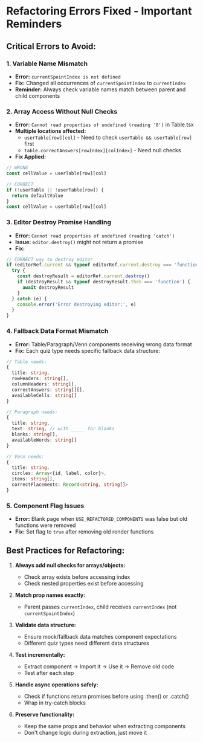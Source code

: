 # Refactoring Errors Fixed - Important Reminders

## Critical Errors to Avoid:

### 1. **Variable Name Mismatch**
- **Error:** `currentSpointIndex is not defined`
- **Fix:** Changed all occurrences of `currentSpointIndex` to `currentIndex`
- **Reminder:** Always check variable names match between parent and child components

### 2. **Array Access Without Null Checks**
- **Error:** `Cannot read properties of undefined (reading '0')` in Table.tsx
- **Multiple locations affected:**
  - `userTable[row][col]` - Need to check `userTable && userTable[row]` first
  - `table.correctAnswers[rowIndex][colIndex]` - Need null checks
- **Fix Applied:**
```typescript
// WRONG
const cellValue = userTable[row][col]

// CORRECT
if (!userTable || !userTable[row]) {
  return defaultValue
}
const cellValue = userTable[row][col]
```

### 3. **Editor Destroy Promise Handling**
- **Error:** `Cannot read properties of undefined (reading 'catch')`
- **Issue:** `editor.destroy()` might not return a promise
- **Fix:**
```typescript
// CORRECT way to destroy editor
if (editorRef.current && typeof editorRef.current.destroy === 'function') {
  try {
    const destroyResult = editorRef.current.destroy()
    if (destroyResult && typeof destroyResult.then === 'function') {
      await destroyResult
    }
  } catch (e) {
    console.error('Error destroying editor:', e)
  }
}
```

### 4. **Fallback Data Format Mismatch**
- **Error:** Table/Paragraph/Venn components receiving wrong data format
- **Fix:** Each quiz type needs specific fallback data structure:
```typescript
// Table needs:
{
  title: string,
  rowHeaders: string[],
  columnHeaders: string[],
  correctAnswers: string[][],
  availableCells: string[]
}

// Paragraph needs:
{
  title: string,
  text: string, // with _____ for blanks
  blanks: string[],
  availableWords: string[]
}

// Venn needs:
{
  title: string,
  circles: Array<{id, label, color}>,
  items: string[],
  correctPlacements: Record<string, string[]>
}
```

### 5. **Component Flag Issues**
- **Error:** Blank page when `USE_REFACTORED_COMPONENTS` was false but old functions were removed
- **Fix:** Set flag to `true` after removing old render functions

## Best Practices for Refactoring:

1. **Always add null checks for arrays/objects:**
   - Check array exists before accessing index
   - Check nested properties exist before accessing

2. **Match prop names exactly:**
   - Parent passes `currentIndex`, child receives `currentIndex` (not `currentSpointIndex`)

3. **Validate data structure:**
   - Ensure mock/fallback data matches component expectations
   - Different quiz types need different data structures

4. **Test incrementally:**
   - Extract component → Import it → Use it → Remove old code
   - Test after each step

5. **Handle async operations safely:**
   - Check if functions return promises before using .then() or .catch()
   - Wrap in try-catch blocks

6. **Preserve functionality:**
   - Keep the same props and behavior when extracting components
   - Don't change logic during extraction, just move it